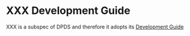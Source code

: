# XXX Development Guide
XXX is a subspec of DPDS and therefore it adopts its [Development Guide](https://github.com/opendatamesh-initiative/odm-specification-dpdescriptor/blob/main/DEVELOPMENT.md)
